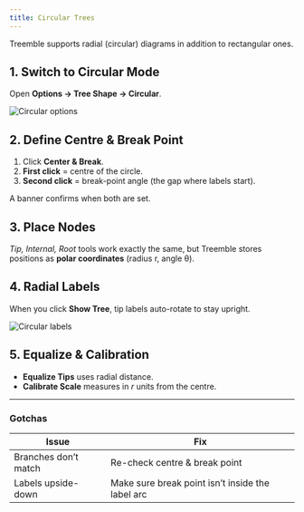 ```yaml
---
title: Circular Trees
---
```


Treemble supports radial (circular) diagrams in addition to rectangular ones.

## 1. Switch to Circular Mode

Open **Options → Tree Shape → Circular**.

![Circular options](https://via.placeholder.com/800x400?text=UI+Overview)

## 2. Define Centre & Break Point

1. Click **Center & Break**.  
2. **First click** = centre of the circle.  
3. **Second click** = break-point angle (the gap where labels start).

A banner confirms when both are set.

## 3. Place Nodes

*Tip, Internal, Root* tools work exactly the same, but Treemble stores positions as **polar coordinates** (radius r, angle θ).

## 4. Radial Labels

When you click **Show Tree**, tip labels auto-rotate to stay upright.

![Circular labels](https://via.placeholder.com/800x400?text=UI+Overview)

## 5. Equalize & Calibration

* **Equalize Tips** uses radial distance.  
* **Calibrate Scale** measures in *r* units from the centre.

---

### Gotchas

| Issue | Fix |
|-------|-----|
| Branches don’t match | Re-check centre & break point |
| Labels upside-down | Make sure break point isn’t inside the label arc |
